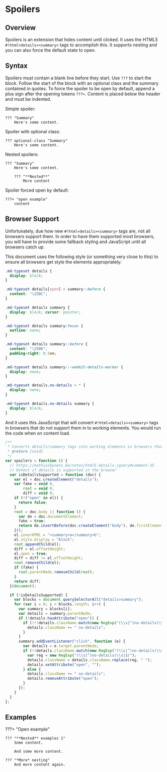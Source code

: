 # Spoilers

## Overview

Spoilers is an extension that hides content until clicked. It uses the HTML5 `#!html<details><summary>` tags to accomplish this.  It supports nesting and you can also force the default state to open.

## Syntax

Spoilers must contain a blank line before they start. Use `???` to start the block.  Follow the start of the block with an optional class and the summary contained in quotes. To force the spoiler to be open by default, append a plus sign after the opening tokens `???+`. Content is placed below the header and must be indented.

Simple spoiler:

```
??? "Summary"
    Here's some content.
```

Spoiler with optional class:

```
??? optional-class "Summary"
    Here's some content.
```

Nested spoilers:

```
??? "Summary"
    Here's some content.

    ??? "**Nested**"
        More content
```

Spoiler forced open by default:

```
???+ "open example"
    content
```

## Browser Support

Unfortunately, due how new `#!html<details><summary>` tags are, not all browsers support them.  In order to have them supported most browsers, you will have to provide some fallback styling and JavaScript until all browsers catch up.

This document uses the following style (or something very close to this) to ensure all browsers get style the elements appropriately:

```css
.md-typeset details {
  display: block;
}

.md-typeset details[open] > summary::before {
  content: "\25BC";
}

.md-typeset details summary {
  display: block; cursor: pointer;
}

.md-typeset details summary:focus {
  outline: none;
}

.md-typeset details summary::before {
  content: "\25B6";
  padding-right: 0.5em;
}

.md-typeset details summary::-webkit-details-marker {
  display: none;
}

.md-typeset details.no-details > * {
  display: none;
}

.md-typeset details.no-details summary {
  display: block;
}
```

And it uses this JavaScript that will convert `#!html<details><summary>` tags in browsers that do not support them in to working elements.  You would run the code when on content load.

```js
/**
 * Converts details/summary tags into working elements in browsers that don't yet support them.
 * @return {void}
 */
var spoilers = function () {
  // https://mathiasbynens.be/notes/html5-details-jquery#comment-35
  // Detect if details is supported in the browser
  var isDetailsSupported = function (doc) {
    var el = doc.createElement("details");
    var fake = void 0,
        root = void 0,
        diff = void 0;
    if (!("open" in el)) {
      return false;
    }
    root = doc.body || function () {
      var de = doc.documentElement;
      fake = true;
      return de.insertBefore(doc.createElement("body"), de.firstElementChild || de.firstChild);
    }();
    el.innerHTML = "<summary>a</summary>b";
    el.style.display = "block";
    root.appendChild(el);
    diff = el.offsetHeight;
    el.open = true;
    diff = diff != el.offsetHeight;
    root.removeChild(el);
    if (fake) {
      root.parentNode.removeChild(root);
    }
    return diff;
  }(document);

  if (!isDetailsSupported) {
    var blocks = document.querySelectorAll("details>summary");
    for (var i = 0; i < blocks.length; i++) {
      var summary = blocks[i];
      var details = summary.parentNode;
      if (!details.hasAttribute("open")) {
        if (!!!details.className.match(new RegExp("(\\s|^)no-details(\\s|$)"))) {
          details.className += " no-details";
        }
      }
      summary.addEventListener("click", function (e) {
        var details = e.target.parentNode;
        if (!!details.className.match(new RegExp("(\\s|^)no-details(\\s|$)"))) {
          var reg = new RegExp("(\\s|^)no-details(\\s|$)");
          details.className = details.className.replace(reg, " ");
          details.setAttribute("open", "");
        } else {
          details.className += " no-details";
          details.removeAttribute("open");
        }
      });
    }
  }
};
```

## Examples

???+ "Open example"

    ??? "**Nested** examples 1"
        Some content.

        And some more content.

    ??? "*More* nesting"
        And more content again.
